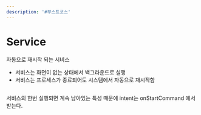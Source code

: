 ```yaml
---
description: '#부스트코스'
---
```


# Service

자동으로 재시작 되는 서비스 

* 서비스는 화면이 없는 상태에서 백그라운드로 실행 
* 서비스는 프로세스가 종료되어도 시스템에서 자동으로 재시작함 

```text

```

서비스의 한번 실행되면 계속 남아있는 특성 때문에 intent는  onStartCommand 에서 받는다. 

